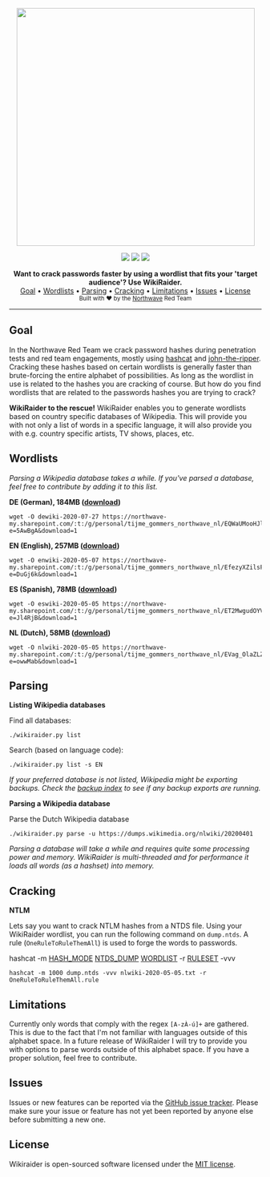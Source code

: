 
<p align="center">
    <img src="https://raw.finnwea.com/vector-shields-v2/?firstText=Wiki&secondText=Raider&scale=true" width="475" />
</p>
<p align="center">
    <a href="https://github.com/NorthwaveNL/wikiraider/blob/master/LICENSE.md"><img src="https://raw.finnwea.com/vector-shields-v2/?firstText=License&secondText=MIT" /></a>
    <a href="https://github.com/NorthwaveNL/wikiraider/releases"><img src="https://raw.finnwea.com/vector-shields-v1/?typeKey=SemverVersion&typeValue1=northwavesecurity&typeValue2=wikiraider&typeValue4=Release&cache=1"></a>
    <a href="https://travis-ci.org/github/NorthwaveNL/wikiraider"><img src="https://raw.finnwea.com/vector-shields-v1/?typeKey=TravisBuildStatus&typeValue1=northwavesecurity/wikiraider&typeValue2=master&cache=1"></a>
</p>
<p align="center">
    <b>Want to crack passwords faster by using a wordlist that fits your 'target audience'? Use WikiRaider.</b>
    <br/>
    <a href="#goal">Goal</a>
    •
    <a href="#wordlists">Wordlists</a>
    •
    <a href="#parsing">Parsing</a>
    •
    <a href="#cracking">Cracking</a>
    •
    <a href="#limitations">Limitations</a>
    •
    <a href="#issues">Issues</a>
    •
    <a href="#license">License</a>
    <br/>
    <sub>Built with ❤ by the <a href="https://twitter.com/NorthwaveLabs">Northwave</a> Red Team</sub>
    <br/>
</p>
<hr>

## Goal

In the Northwave Red Team we crack password hashes during penetration tests and red team engagements, mostly using [hashcat](https://tools.kali.org/password-attacks/hashcat) and [john-the-ripper](https://tools.kali.org/password-attacks/john). Cracking these hashes based on certain wordlists is generally faster than brute-forcing the entire alphabet of possibilities. As long as the wordlist in use is related to the hashes you are cracking of course. But how do you find wordlists that are related to the passwords hashes you are trying to crack?

**WikiRaider to the rescue!** WikiRaider enables you to generate wordlists based on country specific databases of Wikipedia. This will provide you with not only a list of words in a specific language, it will also provide you with e.g. country specific artists, TV shows, places, etc.

## Wordlists

*Parsing a Wikipedia database takes a while. If you've parsed a database, feel free to contribute by adding it to this list.*

**DE (German), 184MB ([download](https://northwave-my.sharepoint.com/:t:/g/personal/tijme_gommers_northwave_nl/EQWaUMooHJlKqoVKArMJp2sBxzCtdVPNEWQkDTy5Qt2z5Q?e=5AwBgA&download=1))**

    wget -O dewiki-2020-07-27 https://northwave-my.sharepoint.com/:t:/g/personal/tijme_gommers_northwave_nl/EQWaUMooHJlKqoVKArMJp2sBxzCtdVPNEWQkDTy5Qt2z5Q?e=5AwBgA&download=1

**EN (English), 257MB ([download](https://northwave-my.sharepoint.com/:t:/g/personal/tijme_gommers_northwave_nl/EfezyXZilsFFpEpRgvWSJ40BtG5VgklAyZtuRjUylWqOWA?e=DuGj6k&download=1))**

    wget -O enwiki-2020-05-07 https://northwave-my.sharepoint.com/:t:/g/personal/tijme_gommers_northwave_nl/EfezyXZilsFFpEpRgvWSJ40BtG5VgklAyZtuRjUylWqOWA?e=DuGj6k&download=1

**ES (Spanish), 78MB ([download](https://northwave-my.sharepoint.com/:t:/g/personal/tijme_gommers_northwave_nl/ET2MwgudOYVLtActeZcuC14BQRpYRy_cSeVcF0OS8NexhQ?e=Jl4RjB&download=1))**

    wget -O eswiki-2020-05-05 https://northwave-my.sharepoint.com/:t:/g/personal/tijme_gommers_northwave_nl/ET2MwgudOYVLtActeZcuC14BQRpYRy_cSeVcF0OS8NexhQ?e=Jl4RjB&download=1

**NL (Dutch), 58MB ([download](https://northwave-my.sharepoint.com/:t:/g/personal/tijme_gommers_northwave_nl/EVag_OlaZLZCrV2aYVpejmUBA0Q52aeei4wYW1mL8X3UUw?e=owwMab&download=1))**

    wget -O nlwiki-2020-05-05 https://northwave-my.sharepoint.com/:t:/g/personal/tijme_gommers_northwave_nl/EVag_OlaZLZCrV2aYVpejmUBA0Q52aeei4wYW1mL8X3UUw?e=owwMab&download=1

## Parsing

**Listing Wikipedia databases**

Find all databases:

    ./wikiraider.py list

Search (based on language code):

    ./wikiraider.py list -s EN

*If your preferred database is not listed, Wikipedia might be exporting backups. Check the [backup index](https://dumps.wikimedia.org/backup-index.html) to see if any backup exports are running.*

**Parsing a Wikipedia database**

Parse the Dutch Wikipedia database

    ./wikiraider.py parse -u https://dumps.wikimedia.org/nlwiki/20200401

*Parsing a database will take a while and requires quite some processing power and memory. WikiRaider is multi-threaded and for performance it loads all words (as a hashset) into memory.*

## Cracking

**NTLM**

Lets say you want to crack NTLM hashes from a NTDS file. Using your WikiRaider wordlist, you can run the following command on `dump.ntds`. A rule (`OneRuleToRuleThemAll`) is used to forge the words to passwords.

hashcat -m [HASH_MODE](https://hashcat.net/wiki/doku.php?id=hashcat#options) [NTDS_DUMP](https://medium.com/@bondo.mike/extracting-and-cracking-ntds-dit-2b266214f277) [WORDLIST](https://github.com/NorthwaveNL/wikiraider/blob/master/wordlists/nlwiki/nlwiki-2020-05-05.txt) -r [RULESET](https://raw.githubusercontent.com/NotSoSecure/password_cracking_rules/master/OneRuleToRuleThemAll.rule) -vvv

````hashcat -m 1000 dump.ntds -vvv nlwiki-2020-05-05.txt -r OneRuleToRuleThemAll.rule````

## Limitations

Currently only words that comply with the regex `[A-zÀ-ú]+` are gathered. This is due to the fact that I'm not familiar with languages outside of this alphabet space. In a future release of WikiRaider I will try to provide you with options to parse words outside of this alphabet space. If you have a proper solution, feel free to contribute.

## Issues

Issues or new features can be reported via the [GitHub issue tracker](https://github.com/NorthwaveNL/wikiraider/issues). Please make sure your issue or feature has not yet been reported by anyone else before submitting a new one.

## License

Wikiraider is open-sourced software licensed under the [MIT license](https://github.com/NorthwaveNL/wikiraider/blob/develop/LICENSE.md).
